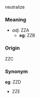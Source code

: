neutralize
### Meaning
+ _adj_: ZZA
    + __eg__: ZZB

### Origin

ZZC

### Synonym

__eg__: ZZD

+ ZZE


